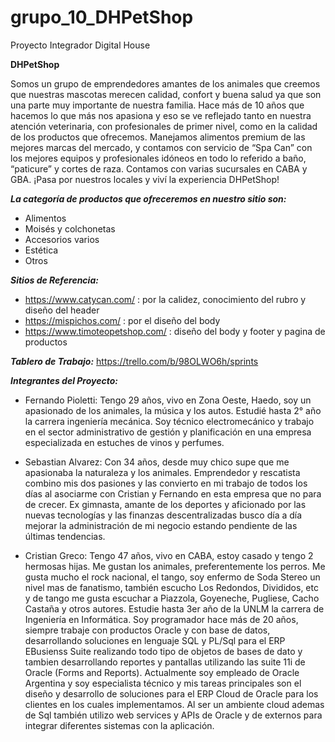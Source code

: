 # grupo_10_DHPetShop
Proyecto Integrador Digital House

**DHPetShop**

Somos un grupo de emprendedores amantes de los animales que creemos que nuestras mascotas merecen calidad, confort y buena salud ya que son una parte muy importante de nuestra familia. Hace más de 10 años que hacemos lo que más nos apasiona y eso se ve reflejado tanto en nuestra atención veterinaria, con profesionales de primer nivel, como en la calidad de los productos que ofrecemos. Manejamos alimentos premium de las mejores marcas del mercado, y contamos con servicio de “Spa Can” con los mejores equipos y profesionales idóneos en todo lo referido a baño, “paticure” y cortes de raza. Contamos con varias sucursales en CABA y GBA. ¡Pasa por nuestros locales y viví la experiencia DHPetShop!   

***La categoría de productos que ofreceremos en nuestro sitio son:***
  * Alimentos
  * Moisés y colchonetas
  * Accesorios varios
  * Estética
  * Otros

***Sitios de Referencia:***
  * https://www.catycan.com/ : por la calidez, conocimiento del rubro y diseño del header
  * https://mispichos.com/ : por el diseño del body
  * https://www.timoteopetshop.com/ : diseño del body y footer y pagina de productos
 
***Tablero de Trabajo:*** https://trello.com/b/98OLWO6h/sprints

***Integrantes del Proyecto:***

  * Fernando Pioletti: Tengo 29 años, vivo en Zona Oeste, Haedo, soy un apasionado de los animales, la música y los autos. 
Estudié hasta 2° año la carrera ingeniería mecánica.
Soy técnico electromecánico y trabajo en el sector administrativo de gestión y planificación en una empresa especializada en estuches de vinos y perfumes.
  * Sebastian Alvarez: Con 34 años, desde muy chico supe que me apasionaba la naturaleza y los animales. Emprendedor y rescatista combino mis dos pasiones y las convierto en mi trabajo de todos los días al asociarme con Cristian y Fernando en esta empresa que no para de crecer.
  Ex gimnasta, amante de los deportes y aficionado por las nuevas tecnologías y las finanzas descentralizadas busco día a día mejorar la administración de mi negocio estando pendiente de las últimas tendencias.

  * Cristian Greco: 
		  Tengo 47 años, vivo en CABA, estoy casado y tengo 2 hermosas hijas.
      Me gustan los animales, preferentemente los perros. Me gusta mucho el rock nacional, el tango, soy enfermo de Soda Stereo un nivel mas de fanatismo, también escucho Los Redondos, Divididos, etc y de tango me gusta escuchar a Piazzola, Goyeneche, Pugliese, Cacho Castaña y otros autores.
		  Estudie hasta 3er año de la UNLM la carrera de Ingeniería en Informática.
      Soy programador hace más de 20 años, siempre trabaje con productos Oracle y con base de datos, desarrollando soluciones en lenguaje SQL y PL/Sql para el ERP EBusienss Suite realizando todo tipo de objetos de bases de dato y tambien desarrollando reportes y pantallas utilizando las suite 11i de Oracle (Forms and Reports). 
      Actualmente soy empleado de Oracle Argentina y soy especialista técnico y mis tareas principales son el diseño y desarrollo de soluciones para el ERP Cloud de Oracle para los clientes en los cuales implementamos. Al ser un ambiente cloud ademas de Sql también utilizo web services y APIs de Oracle y de externos para integrar diferentes sistemas con la aplicación.
